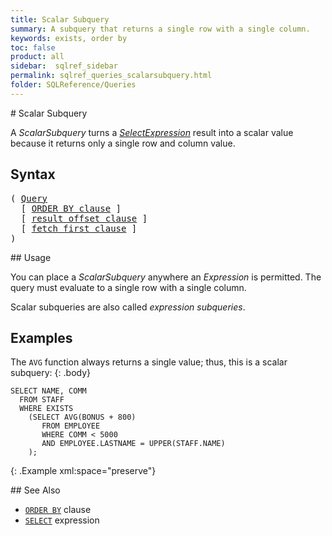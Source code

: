 ```yaml
---
title: Scalar Subquery
summary: A subquery that returns a single row with a single column.
keywords: exists, order by
toc: false
product: all
sidebar:  sqlref_sidebar
permalink: sqlref_queries_scalarsubquery.html
folder: SQLReference/Queries
---
```

<section>
<div class="TopicContent" data-swiftype-index="true" markdown="1">
# Scalar Subquery

A *ScalarSubquery* turns a
*[SelectExpression](sqlref_expressions_select.html)* result into a
scalar value because it returns only a single row and column value.

## Syntax

<div class="fcnWrapperWide"><pre class="FcnSyntax">
( <a href="sqlref_queries_query.html">Query</a>
  [ <a href="sqlref_clauses_orderby.html">ORDER BY clause</a> ]
  [ <a href="sqlref_clauses_resultoffset.html">result offset clause</a> ]
  [ <a href="sqlref_clauses_resultoffset.html">fetch first clause</a> ]
)</pre>

</div>
## Usage

You can place a *ScalarSubquery* anywhere an *Expression* is permitted.
The query must evaluate to a single row with a single column.

Scalar subqueries are also called *expression subqueries*.

## Examples

The `AVG` function always returns a single value; thus, this is a scalar
subquery:
{: .body}

<div class="preWrapperWide" markdown="1">

    SELECT NAME, COMM
      FROM STAFF
      WHERE EXISTS
        (SELECT AVG(BONUS + 800)
           FROM EMPLOYEE
           WHERE COMM < 5000
           AND EMPLOYEE.LASTNAME = UPPER(STAFF.NAME)
        );
{: .Example xml:space="preserve"}

</div>
## See Also

* [`ORDER BY`](sqlref_clauses_orderby.html) clause
* [`SELECT`](sqlref_expressions_select.html) expression

</div>
</section>
